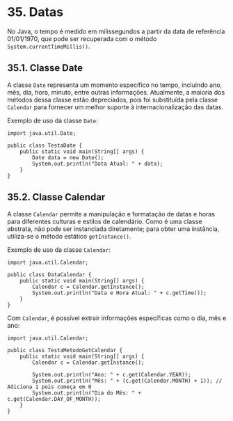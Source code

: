 # 35. Datas

No Java, o tempo é medido em milissegundos a partir da data de referência 01/01/1970, que pode ser recuperada com o método `System.currentTimeMillis()`.

## 35.1. Classe Date

A classe `Date` representa um momento específico no tempo, incluindo ano, mês, dia, hora, minuto, entre outras informações. Atualmente, a maioria dos métodos dessa classe estão depreciados, pois foi substituída pela classe `Calendar` para fornecer um melhor suporte à internacionalização das datas.

Exemplo de uso da classe `Date`:

```
import java.util.Date;

public class TestaDate {
    public static void main(String[] args) {
        Date data = new Date();
        System.out.println("Data Atual: " + data);
    }
}
```

## 35.2. Classe Calendar

A classe `Calendar` permite a manipulação e formatação de datas e horas para diferentes culturas e estilos de calendário. Como é uma classe abstrata, não pode ser instanciada diretamente; para obter uma instância, utiliza-se o método estático `getInstance()`.

Exemplo de uso da classe `Calendar`:

```
import java.util.Calendar;

public class DataCalendar {
    public static void main(String[] args) {
        Calendar c = Calendar.getInstance();
        System.out.println("Data e Hora Atual: " + c.getTime());
    }
}
```

Com `Calendar`, é possível extrair informações específicas como o dia, mês e ano:

```
import java.util.Calendar;

public class TestaMetodoGetCalendar {
    public static void main(String[] args) {
        Calendar c = Calendar.getInstance();
        
        System.out.println("Ano: " + c.get(Calendar.YEAR));
        System.out.println("Mês: " + (c.get(Calendar.MONTH) + 1)); // Adiciona 1 pois começa em 0
        System.out.println("Dia do Mês: " + c.get(Calendar.DAY_OF_MONTH));
    }
}
```
